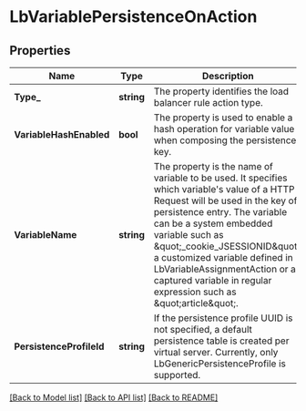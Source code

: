 # LbVariablePersistenceOnAction

## Properties
Name | Type | Description | Notes
------------ | ------------- | ------------- | -------------
**Type_** | **string** | The property identifies the load balancer rule action type.  | [default to null]
**VariableHashEnabled** | **bool** | The property is used to enable a hash operation for variable value when composing the persistence key.  | [optional] [default to false]
**VariableName** | **string** | The property is the name of variable to be used. It specifies which variable&#x27;s value of a HTTP Request will be used in the key of persistence entry. The variable can be a system embedded variable such as \&quot;_cookie_JSESSIONID\&quot;, a customized variable defined in LbVariableAssignmentAction or a captured variable in regular expression such as \&quot;article\&quot;.  | [default to null]
**PersistenceProfileId** | **string** | If the persistence profile UUID is not specified, a default persistence table is created per virtual server. Currently, only LbGenericPersistenceProfile is supported.  | [optional] [default to null]

[[Back to Model list]](../README.md#documentation-for-models) [[Back to API list]](../README.md#documentation-for-api-endpoints) [[Back to README]](../README.md)

